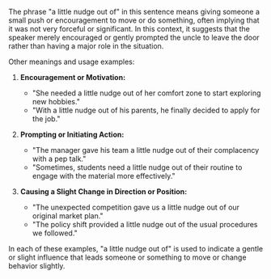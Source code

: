 The phrase "a little nudge out of" in this sentence means giving someone a small push or encouragement to move or do something, often implying that it was not very forceful or significant. In this context, it suggests that the speaker merely encouraged or gently prompted the uncle to leave the door rather than having a major role in the situation.

Other meanings and usage examples:

1. **Encouragement or Motivation:**
   - "She needed a little nudge out of her comfort zone to start exploring new hobbies."
   - "With a little nudge out of his parents, he finally decided to apply for the job."

2. **Prompting or Initiating Action:**
   - "The manager gave his team a little nudge out of their complacency with a pep talk."
   - "Sometimes, students need a little nudge out of their routine to engage with the material more effectively."

3. **Causing a Slight Change in Direction or Position:**
   - "The unexpected competition gave us a little nudge out of our original market plan."
   - "The policy shift provided a little nudge out of the usual procedures we followed."

In each of these examples, "a little nudge out of" is used to indicate a gentle or slight influence that leads someone or something to move or change behavior slightly.